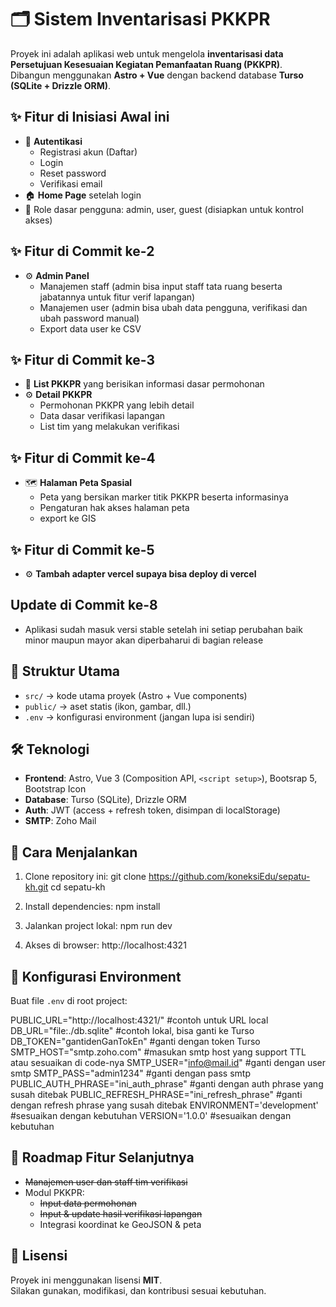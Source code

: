 # 🗂️ Sistem Inventarisasi PKKPR

Proyek ini adalah aplikasi web untuk mengelola **inventarisasi data Persetujuan Kesesuaian Kegiatan Pemanfaatan Ruang (PKKPR)**.  
Dibangun menggunakan **Astro + Vue** dengan backend database **Turso (SQLite + Drizzle ORM)**.  

## ✨ Fitur di Inisiasi Awal ini
- 🔐 **Autentikasi**
  - Registrasi akun (Daftar)
  - Login
  - Reset password
  - Verifikasi email
- 🏠 **Home Page** setelah login
- 🎯 Role dasar pengguna: admin, user, guest (disiapkan untuk kontrol akses)

## ✨ Fitur di Commit ke-2
- ⚙️ **Admin Panel**
  - Manajemen staff (admin bisa input staff tata ruang beserta jabatannya untuk fitur verif lapangan)
  - Manajemen user (admin bisa ubah data pengguna, verifikasi dan ubah password manual)
  - Export data user ke CSV

## ✨ Fitur di Commit ke-3
- 📒 **List PKKPR** yang berisikan informasi dasar permohonan
- ⚙️ **Detail PKKPR**
  - Permohonan PKKPR yang lebih detail
  - Data dasar verifikasi lapangan
  - List tim yang melakukan verifikasi

## ✨ Fitur di Commit ke-4
- 🗺️ **Halaman Peta Spasial**
  - Peta yang bersikan marker titik PKKPR beserta informasinya
  - Pengaturan hak akses halaman peta
  - export ke GIS

## ✨ Fitur di Commit ke-5
- ⚙️ **Tambah adapter vercel supaya bisa deploy di vercel**

## Update di Commit ke-8
- Aplikasi sudah masuk versi stable setelah ini setiap perubahan baik minor maupun mayor akan diperbaharui di bagian release


## 📂 Struktur Utama
- `src/` → kode utama proyek (Astro + Vue components)
- `public/` → aset statis (ikon, gambar, dll.)
- `.env` → konfigurasi environment (jangan lupa isi sendiri)

## 🛠️ Teknologi
- **Frontend**: Astro, Vue 3 (Composition API, `<script setup>`), Bootsrap 5, Bootstrap Icon
- **Database**: Turso (SQLite), Drizzle ORM
- **Auth**: JWT (access + refresh token, disimpan di localStorage)
- **SMTP**: Zoho Mail

## 🚀 Cara Menjalankan
1. Clone repository ini:
   git clone https://github.com/koneksiEdu/sepatu-kh.git
   cd sepatu-kh

2. Install dependencies:
   npm install

3. Jalankan project lokal:
   npm run dev

4. Akses di browser:
   http://localhost:4321

## 🔑 Konfigurasi Environment
Buat file `.env` di root project:

PUBLIC_URL="http://localhost:4321/" #contoh untuk URL local
DB_URL="file:./db.sqlite" #contoh lokal, bisa ganti ke Turso
DB_TOKEN="gantidenGanTokEn" #ganti dengan token Turso
SMTP_HOST="smtp.zoho.com" #masukan smtp host yang support TTL atau sesuaikan di code-nya
SMTP_USER="info@mail.id" #ganti dengan user smtp
SMTP_PASS="admin1234" #ganti dengan pass smtp
PUBLIC_AUTH_PHRASE="ini_auth_phrase" #ganti dengan auth phrase yang susah ditebak
PUBLIC_REFRESH_PHRASE="ini_refresh_phrase" #ganti dengan refresh phrase yang susah ditebak
ENVIRONMENT='development' #sesuaikan dengan kebutuhan
VERSION='1.0.0' #sesuaikan dengan kebutuhan

## 📌 Roadmap Fitur Selanjutnya
- ~~Manajemen user dan staff tim verifikasi~~
- Modul PKKPR:
  - ~~Input data permohonan~~
  - ~~Input & update hasil verifikasi lapangan~~
  - Integrasi koordinat ke GeoJSON & peta

## 📜 Lisensi
Proyek ini menggunakan lisensi **MIT**.  
Silakan gunakan, modifikasi, dan kontribusi sesuai kebutuhan.
